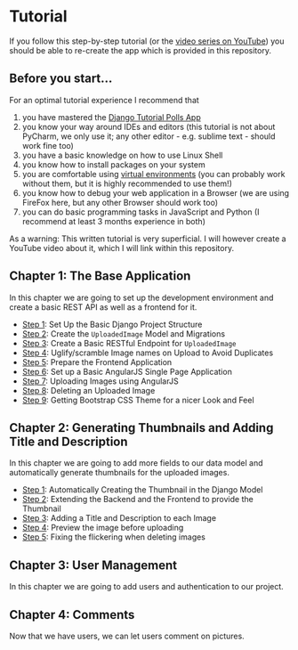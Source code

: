 # Tutorial
If you follow this step-by-step tutorial (or the [video series on YouTube](https://www.youtube.com/watch?v=hMiNTCIY7dw)) you should be able to re-create the app which is provided in this repository.

## Before you start...

For an optimal tutorial experience I recommend that
 1. you have mastered the [Django Tutorial Polls App](https://docs.djangoproject.com/en/1.10/intro/tutorial01/)
 1. you know your way around IDEs and editors (this tutorial is not about PyCharm, we only use it; any other editor - e.g. sublime text - should work fine too)
 1. you have a basic knowledge on how to use Linux Shell
 1. you know how to install packages on your system
 1. you are comfortable using [virtual environments](http://docs.python-guide.org/en/latest/dev/virtualenvs/) (you can probably work without them, but it is highly recommended to use them!)
 1. you know how to debug your web application in a Browser (we are using FireFox here, but any other Browser should work too)
 1. you can do basic programming tasks in JavaScript and Python (I recommend at least 3 months experience in both)
 
As a warning: This written tutorial is very superficial. I will however create a YouTube video about it, which I will link within this repository.


## Chapter 1: The Base Application
In this chapter we are going to set up the development environment and create a basic REST API as well as a frontend for it.

 * [Step 1](chapter1/step1.md): Set Up the Basic Django Project Structure
 * [Step 2](chapter1/step2.md): Create the `UploadedImage` Model and Migrations
 * [Step 3](chapter1/step3.md): Create a Basic RESTful Endpoint for `UploadedImage`
 * [Step 4](chapter1/step4.md): Uglify/scramble Image names on Upload to Avoid Duplicates
 * [Step 5](chapter1/step5.md): Prepare the Frontend Application
 * [Step 6](chapter1/step6.md): Set up a Basic AngularJS Single Page Application
 * [Step 7](chapter1/step7.md): Uploading Images using AngularJS
 * [Step 8](chapter1/step8.md): Deleting an Uploaded Image
 * [Step 9](chapter1/step9.md): Getting Bootstrap CSS Theme for a nicer Look and Feel
 
 
## Chapter 2: Generating Thumbnails and Adding Title and Description
In this chapter we are going to add more fields to our data model and automatically generate thumbnails for the uploaded images.

 * [Step 1](chapter2/step1.md): Automatically Creating the Thumbnail in the Django Model
 * [Step 2](chapter2/step2.md): Extending the Backend and the Frontend to provide the Thumbnail
 * [Step 3](chapter2/step3.md): Adding a Title and Description to each Image
 * [Step 4](chapter2/step4.md): Preview the image before uploading
 * [Step 5](chapter2/step5.md): Fixing the flickering when deleting images

## Chapter 3: User Management
In this chapter we are going to add users and authentication to our project. 

## Chapter 4: Comments
Now that we have users, we can let users comment on pictures.